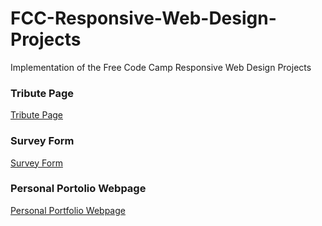 # FCC-Responsive-Web-Design-Projects

Implementation of the Free Code Camp Responsive Web Design Projects

### Tribute Page 

[Tribute Page](https://learn.freecodecamp.org/responsive-web-design/responsive-web-design-projects/build-a-tribute-page/)

### Survey Form

[Survey Form](https://learn.freecodecamp.org/responsive-web-design/responsive-web-design-projects/build-a-survey-form/)

### Personal Portolio Webpage

[Personal Portfolio Webpage](https://learn.freecodecamp.org/responsive-web-design/responsive-web-design-projects/build-a-personal-portfolio-webpage/)
